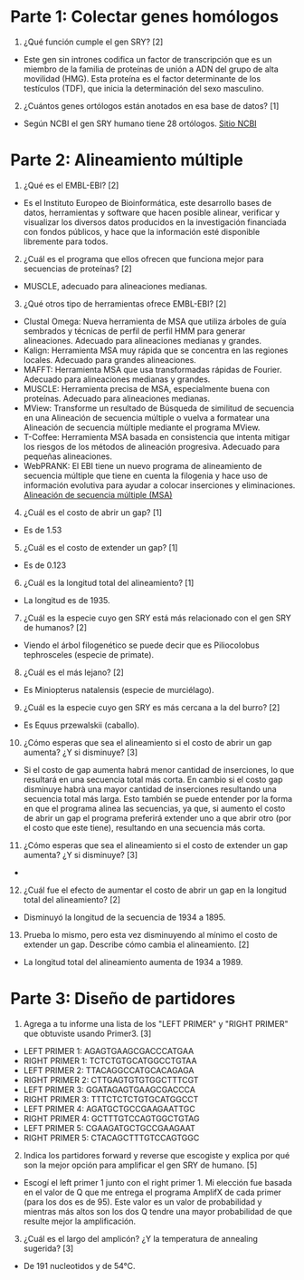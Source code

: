 # Parte 1: Colectar genes homólogos

1. ¿Qué función cumple el gen SRY? [2]

 * Este gen sin intrones codifica un factor de transcripción que es un miembro de la familia de proteínas de unión a ADN del grupo de alta movilidad (HMG). Esta proteína es el factor determinante de los testículos (TDF), que inicia la determinación del sexo masculino.

2. ¿Cuántos genes ortólogos están anotados en esa base de datos? [1]
 
 * Según NCBI el gen SRY humano tiene 28 ortólogos. [Sitio NCBI](https://www.ncbi.nlm.nih.gov/gene/6736) 

# Parte 2: Alineamiento múltiple

1. ¿Qué es el EMBL-EBI? [2]

 * Es el Instituto Europeo de Bioinformática, este desarrollo bases de datos, herramientas y software que hacen posible alinear, verificar y visualizar los diversos datos producidos en la investigación financiada con fondos públicos, y hace que la información esté disponible libremente para todos. 

2. ¿Cuál es el programa que ellos ofrecen que funciona mejor para secuencias de proteínas? [2]

 * MUSCLE, adecuado para alineaciones medianas. 

3. ¿Qué otros tipo de herramientas ofrece EMBL-EBI? [2]

 * Clustal Omega: Nueva herramienta de MSA que utiliza árboles de guía sembrados y técnicas de perfil de perfil HMM para generar alineaciones. Adecuado para alineaciones medianas y grandes.
 * Kalign: Herramienta MSA muy rápida que se concentra en las regiones locales. Adecuado para grandes alineaciones.
 * MAFFT: Herramienta MSA que usa transformadas rápidas de Fourier. Adecuado para alineaciones medianas y grandes.
 * MUSCLE: Herramienta precisa de MSA, especialmente buena con proteínas. Adecuado para alineaciones medianas.
 * MView: Transforme un resultado de Búsqueda de similitud de secuencia en una Alineación de secuencia múltiple o vuelva a formatear una Alineación de secuencia múltiple mediante el programa MView.
 * T-Coffee: Herramienta MSA basada en consistencia que intenta mitigar los riesgos de los métodos de alineación progresiva. Adecuado para pequeñas alineaciones.
 * WebPRANK: El EBI tiene un nuevo programa de alineamiento de secuencia múltiple que tiene en cuenta la filogenia y hace uso de información evolutiva para ayudar a colocar inserciones y eliminaciones.
[Alineación de secuencia múltiple (MSA)](https://www.ebi.ac.uk/Tools/msa/)

4. ¿Cuál es el costo de abrir un gap? [1]

 * Es de 1.53
5. ¿Cuál es el costo de extender un gap? [1]

 * Es de 0.123

6. ¿Cuál es la longitud total del alineamiento? [1]

 * La longitud es de 1935.
7. ¿Cuál es la especie cuyo gen SRY está más relacionado con el gen SRY de humanos? [2]

 * Viendo el árbol filogenético se puede decir que es Piliocolobus tephrosceles  (especie de primate).

8. ¿Cuál es el más lejano? [2]

 * Es Miniopterus natalensis (especie de murciélago).

9. ¿Cuál es la especie cuyo gen SRY es más cercana a la del burro? [2]

 * Es Equus przewalskii (caballo).

10. ¿Cómo esperas que sea el alineamiento si el costo de abrir un gap aumenta? ¿Y si disminuye? [3]

 * Si el costo de gap aumenta habrá menor cantidad de inserciones, lo que resultará en una secuencia total más corta. En cambio si el costo gap disminuye habrà una mayor cantidad de inserciones resultando una secuencia total más larga. Esto también se puede entender por la forma en que el programa alinea las secuencias, ya que, si aumento el costo de abrir un gap el programa preferirá extender uno a que abrir otro (por el costo que este tiene), resultando en una secuencia más corta.

11. ¿Cómo esperas que sea el alineamiento si el costo de extender un gap aumenta? ¿Y si disminuye? [3]

 * 

12. ¿Cuál fue el efecto de aumentar el costo de abrir un gap en la longitud total del alineamiento? [2]

 * Disminuyó la longitud de la secuencia de 1934 a 1895.

13. Prueba lo mismo, pero esta vez disminuyendo al mínimo el costo de extender un gap. Describe cómo cambia el alineamiento. [2]

 * La longitud total del alineamiento aumenta de 1934 a 1989.

# Parte 3: Diseño de partidores

1. Agrega a tu informe una lista de los "LEFT PRIMER" y "RIGHT PRIMER" que obtuviste usando Primer3. [3]

 * LEFT PRIMER 1: AGAGTGAAGCGACCCATGAA
 * RIGHT PRIMER 1: TCTCTGTGCATGGCCTGTAA
 * LEFT PRIMER 2: TTACAGGCCATGCACAGAGA
 * RIGHT PRIMER 2: CTTGAGTGTGTGGCTTTCGT
 * LEFT PRIMER 3: GGATAGAGTGAAGCGACCCA
 * RIGHT PRIMER 3: TTTCTCTCTGTGCATGGCCT
 * LEFT PRIMER 4: AGATGCTGCCGAAGAATTGC
 * RIGHT PRIMER 4: GCTTTGTCCAGTGGCTGTAG
 * LEFT PRIMER 5: CGAAGATGCTGCCGAAGAAT
 * RIGHT PRIMER 5: CTACAGCTTTGTCCAGTGGC

2. Indica los partidores forward y reverse que escogiste y explica por qué son la mejor opción para amplificar el gen SRY de humano. [5]

 * Escogí el left primer 1 junto con el right primer 1. Mi elección fue basada en el valor de Q que me entrega el programa AmplifX de cada primer (para los dos es de 95). Este valor es un valor de probabilidad y mientras más altos son los dos Q tendre una mayor probabilidad de que resulte mejor la amplificación. 

3. ¿Cuál es el largo del amplicón? ¿Y la temperatura de annealing sugerida? [3]

 * De 191 nucleotidos y de 54°C.







